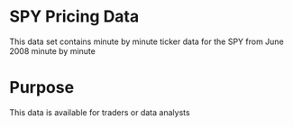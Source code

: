 # SPY Pricing Data
This data set contains minute by minute ticker data for the SPY from June 2008 minute by minute

# Purpose
This data is available for traders or data analysts
